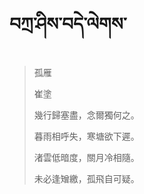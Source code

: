 # བཀྲ་ཤིས་བདེ་ལེགས་
> 孤雁
> 
> 崔塗
> 
> 幾行歸塞盡，念爾獨何之。
> 
> 暮雨相呼失，寒塘欲下遲。
> 
> 渚雲低暗度，關月冷相隨。
> 
> 未必逢矰繳，孤飛自可疑。
>